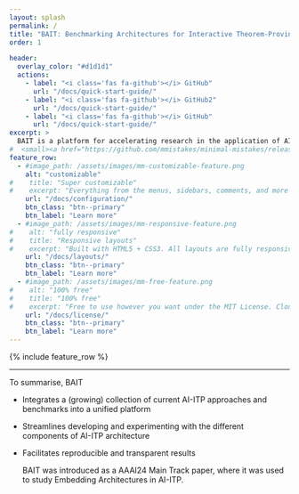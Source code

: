 ```yaml
---
layout: splash
permalink: /
title: "BAIT: Benchmarking Architectures for Interactive Theorem-Proving"
order: 1

header:
  overlay_color: "#d1d1d1"
  actions:
    - label: "<i class='fas fa-github'></i> GitHub"
      url: "/docs/quick-start-guide/"
    - label: "<i class='fas fa-github'></i> GitHub2"
      url: "/docs/quick-start-guide/"
    - label: "<i class='fas fa-github'></i> GitHub"
      url: "/docs/quick-start-guide/"
excerpt: >
  BAIT is a platform for accelerating research in the application of AI to Interactive Theorem-Proving (AI-ITP).
#  <small><a href="https://github.com/mmistakes/minimal-mistakes/releases/tag/4.24.0">Latest release v4.24.0</a></small>
feature_row:
  - #image_path: /assets/images/mm-customizable-feature.png
    alt: "customizable"
#    title: "Super customizable"
#    excerpt: "Everything from the menus, sidebars, comments, and more can be configured or set with YAML Front Matter."
    url: "/docs/configuration/"
    btn_class: "btn--primary"
    btn_label: "Learn more"
  - #image_path: /assets/images/mm-responsive-feature.png
#    alt: "fully responsive"
#    title: "Responsive layouts"
#    excerpt: "Built with HTML5 + CSS3. All layouts are fully responsive with helpers to augment your content."
    url: "/docs/layouts/"
    btn_class: "btn--primary"
    btn_label: "Learn more"
  - #image_path: /assets/images/mm-free-feature.png
#    alt: "100% free"
#    title: "100% free"
#    excerpt: "Free to use however you want under the MIT License. Clone it, fork it, customize it... whatever!"
    url: "/docs/license/"
    btn_class: "btn--primary"
    btn_label: "Learn more"      
---
```


{% include feature_row %}

---

To summarise, BAIT

- Integrates a (growing) collection of current AI-ITP approaches and benchmarks into a unified platform
- Streamlines developing and experimenting with the different components of AI-ITP architecture
- Facilitates reproducible and transparent results

  BAIT was introduced as a AAAI24 Main Track paper, where it was used to study Embedding Architectures in AI-ITP.



